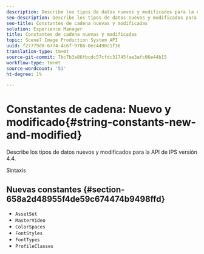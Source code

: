 ```yaml
---
description: Describe los tipos de datos nuevos y modificados para la API de IPS versión 4.4.
seo-description: Describe los tipos de datos nuevos y modificados para la API de IPS versión 4.4.
seo-title: Constantes de cadena nuevas y modificadas
solution: Experience Manager
title: Constantes de cadena nuevas y modificadas
topic: Scene7 Image Production System API
uuid: f27779d8-6774-4c6f-978b-0ec4490c1f36
translation-type: tm+mt
source-git-commit: 7bc7b3a86fbcdc57cfdc31745fae3afc06e44b15
workflow-type: tm+mt
source-wordcount: '51'
ht-degree: 1%

---
```



# Constantes de cadena: Nuevo y modificado{#string-constants-new-and-modified}

Describe los tipos de datos nuevos y modificados para la API de IPS versión 4.4.

Sintaxis

## Nuevas constantes {#section-658a2d48955f4de59c674474b9498ffd}

* `AssetSet`
* `MasterVideo`
* `ColorSpaces`
* `FontStyles`
* `FontTypes`
* `ProfileClasses`

<!--
Note: Can't tell from original docs if these are new or changes. Calling 'em new by default.
-->

